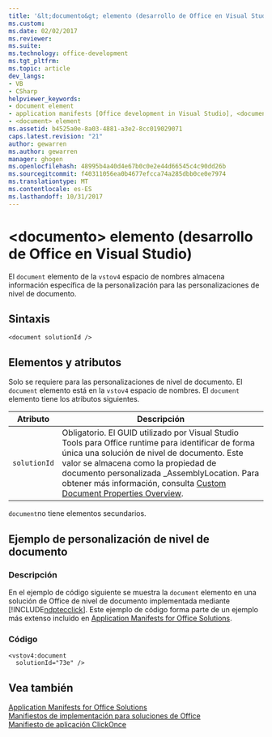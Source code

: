 ```yaml
---
title: '&lt;documento&gt; elemento (desarrollo de Office en Visual Studio) | Documentos de Microsoft'
ms.custom: 
ms.date: 02/02/2017
ms.reviewer: 
ms.suite: 
ms.technology: office-development
ms.tgt_pltfrm: 
ms.topic: article
dev_langs:
- VB
- CSharp
helpviewer_keywords:
- document element
- application manifests [Office development in Visual Studio], <document> element
- <document> element
ms.assetid: b4525a0e-8a03-4881-a3e2-8cc019029071
caps.latest.revision: "21"
author: gewarren
ms.author: gewarren
manager: ghogen
ms.openlocfilehash: 48995b4a40d4e67b0c0e2e44d66545c4c90dd26b
ms.sourcegitcommit: f40311056ea0b4677efcca74a285dbb0ce0e7974
ms.translationtype: MT
ms.contentlocale: es-ES
ms.lasthandoff: 10/31/2017
---
```

# <a name="ltdocumentgt-element-office-development-in-visual-studio"></a>&lt;documento&gt; elemento (desarrollo de Office en Visual Studio)
  El `document` elemento de la `vstov4` espacio de nombres almacena información específica de la personalización para las personalizaciones de nivel de documento.  
  
## <a name="syntax"></a>Sintaxis  
  
```  
<document solutionId />  
```  
  
## <a name="elements-and-attributes"></a>Elementos y atributos  
 Solo se requiere para las personalizaciones de nivel de documento. El `document` elemento está en la `vstov4` espacio de nombres. El `document` elemento tiene los atributos siguientes.  
  
|Atributo|Descripción|  
|---------------|-----------------|  
|`solutionId`|Obligatorio. El GUID utilizado por Visual Studio Tools para Office runtime para identificar de forma única una solución de nivel de documento. Este valor se almacena como la propiedad de documento personalizada _AssemblyLocation. Para obtener más información, consulta [Custom Document Properties Overview](../vsto/custom-document-properties-overview.md).|  
  
 `document`no tiene elementos secundarios.  
  
## <a name="document-level-customization-example"></a>Ejemplo de personalización de nivel de documento  
  
### <a name="description"></a>Descripción  
 En el ejemplo de código siguiente se muestra la `document` elemento en una solución de Office de nivel de documento implementada mediante [!INCLUDE[ndptecclick](../vsto/includes/ndptecclick-md.md)]. Este ejemplo de código forma parte de un ejemplo más extenso incluido en [Application Manifests for Office Solutions](../vsto/application-manifests-for-office-solutions.md).  
  
### <a name="code"></a>Código  
  
```  
<vstov4:document   
  solutionId="73e" />  
```  
  
## <a name="see-also"></a>Vea también  
 [Application Manifests for Office Solutions](../vsto/application-manifests-for-office-solutions.md)   
 [Manifiestos de implementación para soluciones de Office](../vsto/deployment-manifests-for-office-solutions.md)   
 [Manifiesto de aplicación ClickOnce](/visualstudio/deployment/clickonce-application-manifest)  
  
  